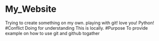 # My_Website
Trying to create something on my own.
playing with git!
love you!
Python!
#Conflict
Doing for understanding
This is locally.
#Purpose
To provide example on how to use git and github togather
